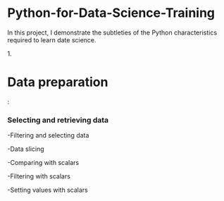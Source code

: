 # Python-for-Data-Science-Training
In this project, I demonstrate the subtleties of the Python characteristics required to learn date science.

1.<h1>Data preparation</h1>:

   <h3><p>Selecting and retrieving data</p></h3>
   
   <p><p>-Filtering and selecting data</p></p>
  
   -Data slicing
 
   -Comparing with scalars
  
   -Filtering with scalars
  
   -Setting values with scalars
  

